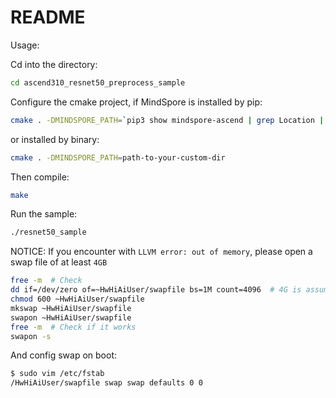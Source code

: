 # README

Usage:

Cd into the directory:

```bash
cd ascend310_resnet50_preprocess_sample
```

Configure the cmake project, if MindSpore is installed by pip:

```bash
cmake . -DMINDSPORE_PATH=`pip3 show mindspore-ascend | grep Location | awk '{print $2"/mindspore"}' | xargs realpath`
```

or installed by binary:

```bash
cmake . -DMINDSPORE_PATH=path-to-your-custom-dir
```

Then compile:

```bash
make
```

Run the sample:

```bash
./resnet50_sample
```

NOTICE: If you encounter with `LLVM error: out of memory`, please open a swap file of at least `4GB`

```bash
free -m  # Check
dd if=/dev/zero of=~HwHiAiUser/swapfile bs=1M count=4096  # 4G is assumed to be enough
chmod 600 ~HwHiAiUser/swapfile 
mkswap ~HwHiAiUser/swapfile 
swapon ~HwHiAiUser/swapfile 
free -m  # Check if it works
swapon -s
```

And config swap on boot:

```bash
$ sudo vim /etc/fstab
/HwHiAiUser/swapfile swap swap defaults 0 0
```

